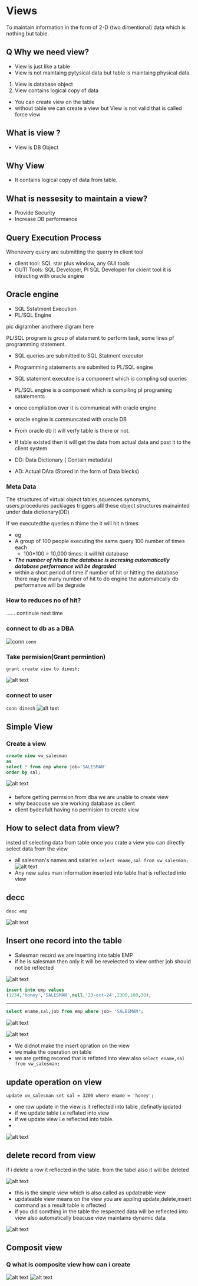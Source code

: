 # Views

To maintain information in the form of 2-D (two dimentional) data which is nothing but table.

## Q Why we need view?

- View is just like a table
- View is not maintaing pytysical data but table is maintaing physical data.

1. View is database object
2. View contains logical copy of data

- You can create view on the table
- without table we can create a view but View is not valid that is called force view

## What is view ?

- View is DB Object

## Why View

- It contains logical copy of data from table.

## What is nessesity to maintain a view?

- Provide Security
- Increase DB performance

## Query Execution Process

Whenevery query are submitting  the querry in client tool

- client tool: SQL star plus window, any GUI tools
- GUTI Tools: SQL Developer, Pl SQL Developer for ckient tool it is intracting with oracle engine

## Oracle engine

- SQL Sstatment Execution
- PL/SQL Engine

pic digramher
anothere digram here

PL/SQL program is group of statement to perform task, some lines pf programming statement.

- SQL queries are submitted to SQL Statment executor
- Programming statements are submited to PL/SQL engine
- SQL statement executoe is a component which is compling sql queries
- PL/SQL engine is a component which is compiling pl programing satatements

- once compliation over it is communicat with oracle engine
- oracle engine is communcated with oracle DB
- From oracle db it will verfy table is there or not.
- If table existed then it will get the data from actual data and past it to the client system

- DD: Data Dictionary ( Contain metadata)
- AD: Actual DAta (Stored in the form of Data blecks)

### Meta Data

The structures of virtual object tables,squences synonyms, users,procedures packiages triggers alll these object structures mainainted under data dictionary(DD)

If we executedthe queries n thime the it will hit n times

- eg
- A group of 100 people executing the same query 100 number of times each
  - 100*100 = 10,000 times: it will hit database
- ***The number of hits to the database is incresing automatically database performance will be degraded***
- within a short period of time if number of hit or hitting the database there may be many number of hit to db engine the automatically db performanve will be degrade

### How to reduces no of hit?

...... continuie next time

### connect to db as a DBA

![conn](images/conn.png)
`conn`

### Take permision(Grant permintion)

`grant create view to dinesh;`

![alt text](images/grant.png)

### connect to user

`conn dinesh`
![alt text](images/connect.png)

## Simple View

### Create a view

```sql
create view vw_salesman
as
select * from emp where job='SALESMAN'
order by sal;
```

![alt text](<images/create view.png>)

####

- before getting permsion from dba we are unable to create view
- why beacouse we are working database as client
- client bydeafult having no permision to create view

## How to select data from  view?

insted of selecting data from table once you crate a view you can directly select data from the view

- all salesman's names and salaries
    `select ename,sal from vw_salesman;`
![alt text](images/select.png)
- Any new sales man information inserted into table that is reflected into view

## decc

`desc emp`

![alt text](images/desc.png)

## Insert one record into the table

- Salesman record we are inserting into table EMP
- if he is salesman then only it will be  revelected to view onther job should not be reflected

![alt text](images/insert.png)

```sql
insert into emp values
(1234,'honey','SALESMAN',null,'23-oct-24',2300,100,30);
```

-----

```sql
select ename,sal,job from emp where job= 'SALESMAN';
```

![alt text](<images/select saleman.png>)

![alt text](<images/select view selamen.png>)

- We didnot make the insert opration on the view
- we make the operation on table
- we are getting recored that is reflated into view also
 `select ename,sal from vw_salesman;`

## update operation on view

`update vw_salesman set sal = 3200 where ename = 'honey';`

- one row update in the view is it reflected into table ,definatly ipdated
- if we update table i.e reflated into view
- if we update view i.e reflected into table.
-

![alt text](images/update.png)

## delete record from view

if i delete a row it reflected in the table. from the tabel also it will be deleted

![alt text](images/delete.png)

- this is the simple view which is also called as updateable view
- updateable view means on the view you are appling update,delete,insert command as a result table is affected
- if you did somthing in the table the respected data will be reflected into view also automatically beacuse view maintains dynamic data

![alt text](images/tab.png)

## Composit view

### Q what is composite view how can i create

![alt text](<images/view cust.png>)
![alt text](<images/view full cust.png>)
